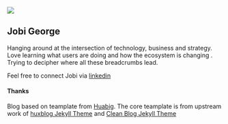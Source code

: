 ![](/img/jobig.jpeg)  

## Jobi George

Hanging around at the intersection of technology, business and strategy. Love learning what users are doing and how the ecosystem is changing . Trying to decipher where all these breadcrumbs lead.

Feel free to connect Jobi via [linkedin](https://www.linkedin.com/in/jobigeorge/) 



#### Thanks


Blog based on teamplate from [Huabig](https://themes.gohugo.io/themes/hugo-theme-cleanwhite/). The core teamplate is from upstream work of  [huxblog Jekyll Theme](https://github.com/Huxpro/huxpro.github.io) and [Clean Blog Jekyll Theme](https://github.com/BlackrockDigital/startbootstrap-clean-blog-jekyll) 
